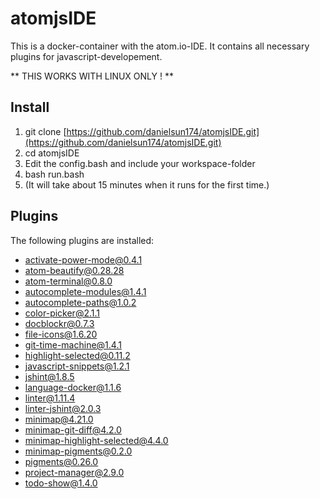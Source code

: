 # atomjsIDE
This is a docker-container with the atom.io-IDE. It contains all necessary plugins for javascript-developement.

** THIS WORKS WITH LINUX ONLY ! **

## Install
1. git clone [https://github.com/danielsun174/atomjsIDE.git](https://github.com/danielsun174/atomjsIDE.git)
2. cd atomjsIDE
3. Edit the config.bash and include your workspace-folder
4. bash run.bash
5. (It will take about 15 minutes when it runs for the first time.)

## Plugins
The following plugins are installed:

- activate-power-mode@0.4.1
- atom-beautify@0.28.28
- atom-terminal@0.8.0
- autocomplete-modules@1.4.1
- autocomplete-paths@1.0.2
- color-picker@2.1.1
- docblockr@0.7.3
- file-icons@1.6.20
- git-time-machine@1.4.1
- highlight-selected@0.11.2
- javascript-snippets@1.2.1
- jshint@1.8.5
- language-docker@1.1.6
- linter@1.11.4
- linter-jshint@2.0.3
- minimap@4.21.0
- minimap-git-diff@4.2.0
- minimap-highlight-selected@4.4.0
- minimap-pigments@0.2.0
- pigments@0.26.0
- project-manager@2.9.0
- todo-show@1.4.0
